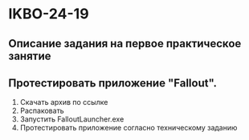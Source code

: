 # IKBO-24-19

## Описание задания на первое практическое занятие
## Протестировать приложение "Fallout".

1. Скачать архив по ссылке 
2. Распаковать
3. Запустить FalloutLauncher.exe
4. Протестировать приложение согласно техническому заданию
